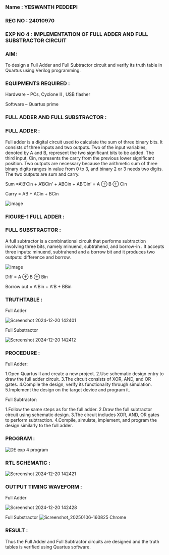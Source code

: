 ### Name : YESWANTH PEDDEPI
### REG NO : 24010970
### EXP NO 4 : IMPLEMENTATION OF FULL ADDER AND FULL SUBSTRACTOR CIRCUIT

### AIM:

To design a Full Adder and Full Subtractor circuit and verify its truth table in Quartus using Verilog programming.

### EQUIPMENTS REQUIRED :

Hardware – PCs, Cyclone II , USB flasher

Software – Quartus prime

### FULL ADDER AND FULL SUBSTRACTOR : 

### FULL ADDER : 

Full adder is a digital circuit used to calculate the sum of three binary bits. It consists of three inputs and two outputs. Two of the input variables, denoted by A and B, represent the two significant bits to be added. The third input, Cin, represents the carry from the previous lower significant position. Two outputs are necessary because the arithmetic sum of three binary digits ranges in value from 0 to 3, and binary 2 or 3 needs two digits. The two outputs are sum and carry.

Sum =A’B’Cin + A’BCin’ + ABCin + AB’Cin’ = A ⊕ B ⊕ Cin 

Carry = AB + ACin + BCin

![image](https://github.com/naavaneetha/FULL_ADDER_SUBTRACTOR/assets/154305477/0f30ba51-5ffb-4198-845f-18e054f675e7)

### FIGURE-1 FULL ADDER :

### FULL SUBSTRACTOR : 

A full subtractor is a combinational circuit that performs subtraction involving three bits, namely minuend, subtrahend, and borrow-in . It accepts three inputs: minuend, subtrahend and a borrow bit and it produces two outputs: difference and borrow.

![image](https://github.com/naavaneetha/FULL_ADDER_SUBTRACTOR/assets/154305477/02b24f51-ab51-4304-9ad6-7b81ffc1ead5)

Diff = A ⊕ B ⊕ Bin 

Borrow out = A'Bin + A'B + BBin

### TRUTHTABLE :

 Full Adder
 
![Screenshot 2024-12-20 142401](https://github.com/user-attachments/assets/b067686c-ad1d-45ed-964c-653403209039)

 Full Substractor
 
![Screenshot 2024-12-20 142412](https://github.com/user-attachments/assets/9041ffa6-a837-4ca6-b952-e4e4870f022c)

### PROCEDURE :

 Full Adder:
 
 1.Open Quartus II and create a new project. 2.Use schematic design entry to draw the full adder circuit. 3.The
 circuit consists of XOR, AND, and OR gates. 4.Compile the design, verify its functionality through simulation.
 5.Implement the design on the target device and program it.
 
 Full Subtractor:
 
 1.Follow the same steps as for the full adder. 2.Draw the full subtractor circuit using schematic design. 3.The
 circuit includes XOR, AND, OR gates to perform subtraction. 4.Compile, simulate, implement, and program
 the design similarly to the full adder.

### PROGRAM :

![DE exp 4 program](https://github.com/user-attachments/assets/eed928f9-d48f-4b78-a191-1b4f4f26ab6c)

 



### RTL SCHEMATIC :
![Screenshot 2024-12-20 142421](https://github.com/user-attachments/assets/57058039-ee8e-41aa-ba8b-47513716b01a)

### OUTPUT TIMING WAVEFORM :
Full Adder

![Screenshot 2024-12-20 142428](https://github.com/user-attachments/assets/f3211dda-8f95-48eb-b968-af0e58b2249e)

Full Substractor
![Screenshot_20250106-160825 Chrome](https://github.com/user-attachments/assets/c4f16da2-bba5-41f0-af77-4734e700f734)



### RESULT :

Thus the Full Adder and Full Subtractor circuits are designed and the truth tables is verified using Quartus software.



